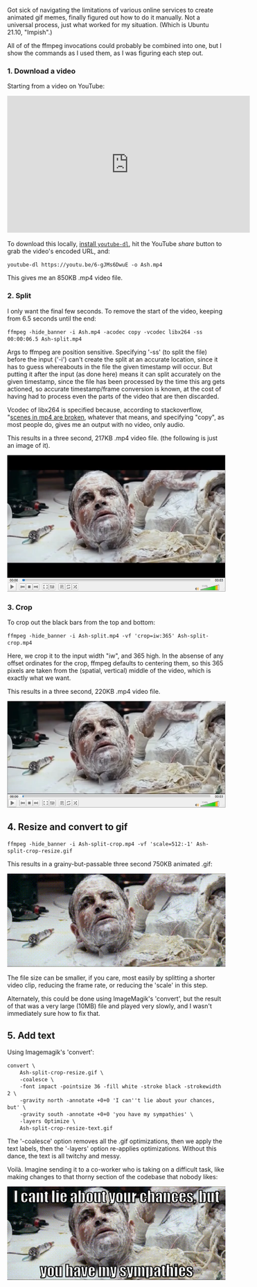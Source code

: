 <!--
.. title: Creating Animated Meme GIFs on the Command-Line
.. slug: creating-animated-meme-gifs-on-the-command-line
.. date: 2021-12-08 15:32:10 UTC-06:00
.. tags: til,command-line,linux,video,image
-->

Got sick of navigating the limitations of various online services to create
animated gif memes, finally figured out how to do it manually. Not a universal
process, just what worked for my situation. (Which is Ubuntu 21.10, "Impish".)

All of of the ffmpeg invocations could probably be combined into one, but I
show the commands as I used them, as I was figuring each step out.

### 1. Download a video

Starting from a video on YouTube:

<iframe width="560" height="315" src="https://www.youtube-nocookie.com/embed/6-gJMs6DwuE" title="YouTube video player" frameborder="0" allow="accelerometer; autoplay; clipboard-write; encrypted-media; gyroscope; picture-in-picture" allowfullscreen></iframe>

<p />

To download this locally,
[install `youtube-dl`](https://github.com/ytdl-org/youtube-dl),
hit the YouTube *share* button to grab the video's encoded URL,
and:

```
youtube-dl https://youtu.be/6-gJMs6DwuE -o Ash.mp4
```

This gives me an 850KB .mp4 video file.

### 2. Split

I only want the final few seconds. To remove the start of the video,
keeping from 6.5 seconds until the end:

```
ffmpeg -hide_banner -i Ash.mp4 -acodec copy -vcodec libx264 -ss 00:00:06.5 Ash-split.mp4
```

Args to ffmpeg are position sensitive. Specifying '-ss' (to split the file)
before the input ('-i') can't create the split at an accurate location, since
it has to guess whereabouts in the file the given timestamp will occur. But
putting it after the input (as done here) means it can split accurately on the
given timestamp, since the file has been processed by the time this arg gets
actioned, so accurate timestamp/frame conversion is known, at the cost of
having had to process even the parts of the video that are then discarded.

Vcodec of libx264 is specified because, according to stackoverflow,
"[scenes in mp4 are broken](https://stackoverflow.com/questions/5651654/ffmpeg-how-to-split-video-efficiently#comment85070704_13289426"), whatever that means,
and specifying "copy", as most people do, gives me an output with no video,
only audio.

This results in a three second, 217KB .mp4 video file. (the following is just an
image of it).

![ash-split.webp](/files/2021/ash-split.webp)

### 3. Crop

To crop out the black bars from the top and bottom:

```
ffmpeg -hide_banner -i Ash-split.mp4 -vf 'crop=iw:365' Ash-split-crop.mp4
```

Here, we crop it to the input width "iw", and 365 high. In the absense of
any offset ordinates for the crop, ffmpeg defaults to centering them, so this
365 pixels are taken from the (spatial, vertical) middle of the video, which is
exactly what we want.

This results in a three second, 220KB .mp4 video file.

![ash-split-crop.webp](/files/2021/ash-split-crop.webp)

## 4. Resize and convert to gif

```
ffmpeg -hide_banner -i Ash-split-crop.mp4 -vf 'scale=512:-1' Ash-split-crop-resize.gif
```

This results in a grainy-but-passable three second 750KB animated .gif:

![ash-split-crop-resize.gif](/files/2021/ash-split-crop-resize.gif)

The file size can be smaller, if you care, most easily by splitting a shorter
video clip, reducing the frame rate, or reducing the 'scale' in this step.

Alternately, this could be done using ImageMagik's 'convert', but the result
of that was a very large (10MB) file and played very slowly, and I wasn't
immediately sure how to fix that.

## 5. Add text

Using Imagemagik's 'convert':

```
convert \
    Ash-split-crop-resize.gif \
    -coalesce \
    -font impact -pointsize 36 -fill white -stroke black -strokewidth 2 \
    -gravity north -annotate +0+0 'I can''t lie about your chances, but' \
    -gravity south -annotate +0+0 'you have my sympathies' \
    -layers Optimize \
    Ash-split-crop-resize-text.gif
```

The '-coalesce' option removes all the .gif optimizations, then we apply the
text labels, then the '-layers' option re-applies optimizations. Without this
dance, the text is all twitchy and messy.

Voilà. Imagine sending it to a co-worker who is taking on a difficult task,
like making changes to that thorny section of the codebase that nobody likes:

![ash-split-crop-resize-text.gif](/files/2021/ash-split-crop-resize-text.gif)


